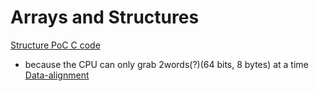 # Arrays and Structures
[Structure PoC C code](./C%20code%20PoC/chapter%202%20structure.c)

- because the CPU can only grab 2words(?)(64 bits, 8 bytes) at a time
[Data-alignment](https://medium.com/starbugs/illustrate-how-data-alignment-affects-memory-usage-d29bf9d5bf08)
